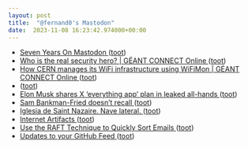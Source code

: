 ```yaml
---
layout: post
title:  "@fernand0's Mastodon"
date:  2023-11-08 16:23:42.974000+00:00
---
```

*  [Seven Years On Mastodon ](https://shkspr.mobi/blog/2023/10/seven-years-on-mastodon) ([toot](https://mastodon.social/@fernand0/111375851387183315))
*  [Who is the real security hero? \| GÉANT CONNECT Online ](https://connect.geant.org/2023/10/31/who-is-the-real-security-her) ([toot](https://mastodon.social/@fernand0/111375542509194972))
*  [How CERN manages its WiFi infrastructure using WiFiMon \| GÉANT CONNECT Online ](https://connect.geant.org/2023/10/31/how-cern-manages-its-wifi-infrastructure-using-wifimo) ([toot](https://mastodon.social/@fernand0/111375488616181725))
*  [ ](https://mastodon.social/users/fernand0/statuses/111375242841597582/activity) ([toot](https://mastodon.social/users/fernand0/statuses/111375242841597582/activity))
*  [Elon Musk shares X ‘everything app’ plan in leaked all-hands ](https://www.theverge.com/23940924/elon-musk-x-twitter-all-hands-linda-yaccarino-super-ap) ([toot](https://mastodon.social/@fernand0/111375068218540319))
*  [Sam Bankman-Fried doesn’t recall ](https://www.theverge.com/2023/10/30/23939639/sam-bankman-fried-cross-exam-frau) ([toot](https://mastodon.social/@fernand0/111374828428231429))
*  [Iglesia de Saint Nazaire. Nave lateral. ](https://www.flickr.com/photos/fernand0/53304782884) ([toot](https://mastodon.social/@fernand0/111374772183524981))
*  [Internet Artifacts ](https://neal.fun/internet-artifacts) ([toot](https://mastodon.social/@fernand0/111374600746357594))
*  [Use the RAFT Technique to Quickly Sort Emails ](https://lifehacker.com/use-the-raft-technique-to-quickly-sort-emails-185097388) ([toot](https://mastodon.social/@fernand0/111374389178518011))
*  [Updates to your GitHub Feed ](https://github.blog/changelog/2023-09-06-updates-to-your-github-feed) ([toot](https://mastodon.social/@fernand0/111374263908835831))
